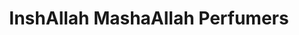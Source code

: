 ---
title: "InshAllah MashaAllah Perfumers"
url: /karachi/inshallah-mashaallah-perfumers/
shop: perfumery
---
